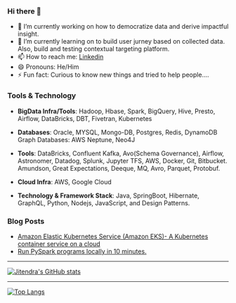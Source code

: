 ### Hi there 👋

- 🔭 I’m currently working on how to democratize data and derive impactful insight.
- 🌱 I’m currently learning on to build user jurney based on collected data. Also, build and testing contextual targeting platform.
- 📫 How to reach me: [Linkedin](https://www.linkedin.com/in/jitendra-sharma-6a863419/)
- 😄 Pronouns: He/Him
- ⚡ Fun fact: Curious to know new things and tried to help people.... 

### Tools & Technology
- **BigData Infra/Tools**:	Hadoop, Hbase, Spark, BigQuery, Hive, Presto, Airflow, DataBricks, DBT, Fivetran, Kubernetes

- **Databases**: 	Oracle, MYSQL, Mongo-DB, Postgres, Redis, DynamoDB
Graph Databases: 	AWS Neptune, Neo4J
- **Tools**: 	DataBricks, Confluent Kafka, Avo(Schema Governance), Airflow, Astronomer, Datadog, Splunk, Jupyter TFS, AWS, Docker, Git, Bitbucket. Amundson, Great Expectations, Deeque, MQ, Avro, Parquet, Protobuf.
- **Cloud Infra**:	AWS, Google Cloud

- **Technology & Framework Stack**: 	Java, SpringBoot, Hibernate, GraphQL, Python, Nodejs, JavaScript, and Design Patterns.

### Blog Posts
<!-- BLOG-POST-LIST:START -->
- [Amazon Elastic Kubernetes Service &lpar;Amazon EKS&rpar;- A Kubernetes container service on a cloud](https://medium.com/@jitendrasharma42/amazon-elastic-kubernetes-service-amazon-eks-a-kubernetes-container-service-on-a-cloud-be63fd08a983?source=rss-290f348339a5------2)
- [Run PySpark programs locally in 10 minutes.](https://medium.com/@jitendrasharma42/run-pyspark-programs-locally-in-10-minutes-cf95c9490825?source=rss-290f348339a5------2)
<!-- BLOG-POST-LIST:END -->
---
[![Jitendra's GitHub stats](https://github-readme-stats.vercel.app/api?username=jsharma-cn)](https://github.com/jsharma-cn/github-readme-stats&show_icons=true&bg_color=00000000)

---
[![Top Langs](https://github-readme-stats.vercel.app/api/top-langs/?username=jsharma-cn&layout=compact)](https://github.com/jsharma-cn/github-readme-stats&bg_color=00000000)
<!--
**jsharma-cn/jsharma-cn** is a ✨ _special_ ✨ repository because its `README.md` (this file) appears on your GitHub profile.

Here are some ideas to get you started:

- 🔭 I’m currently working on ...
- 🌱 I’m currently learning ...
- 👯 I’m looking to collaborate on ...
- 🤔 I’m looking for help with ...
- 💬 Ask me about ...
- 📫 How to reach me: ...
- 😄 Pronouns: ...
- ⚡ Fun fact: ...
-->
